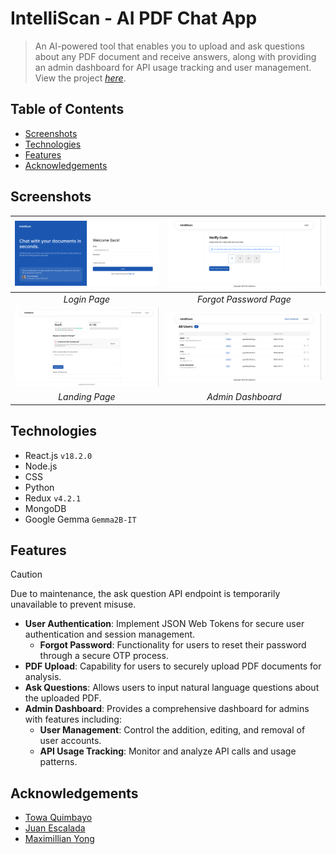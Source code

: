 # IntelliScan - AI PDF Chat App
> An AI-powered tool that enables you to upload and ask questions about any PDF document and receive answers, along with providing an admin dashboard for API usage tracking and user management.<br />
> View the project [_here_](https://intelliscan.towaquimbayo.com/).

## Table of Contents
* [Screenshots](#screenshots)
* [Technologies](#technologies)
* [Features](#features)
* [Acknowledgements](#acknowledgements)

## Screenshots
| ![Login Page](screenshots/login.png) | ![Forgot Password Page](screenshots/forgot_password.png) |
|:--:|:--:|
| _Login Page_ | _Forgot Password Page_ |
| ![Landing Page](screenshots/home.png) | ![Admin Dashboard](screenshots/admin_dashboard.png) |
| _Landing Page_ | _Admin Dashboard_ |

<!-- ![Login Page](screenshots/login.png)
_Login Page_

![Forgot Password Page](screenshots/forgot_password.png)
_Forgot Password Page_

![Landing Page](screenshots/home.png)
_Landing Page_

![Admin Dashboard](screenshots/admin_dashboard.png)
_Admin Dashboard_ -->

<!-- <figure>
    <img src="screenshots/login.png" alt="Login Page" />
    <figcaption>Login Page</figcaption>
</figure>

<figure>
    <img src="screenshots/forgot_password.png" alt="Forgot Password Page" />
    <figcaption>Forgot Password Page</figcaption>
</figure>

<figure>
    <img src="screenshots/home.png" alt="Landing Page" />
    <figcaption>Landing Page</figcaption>
</figure>

<figure>
    <img src="screenshots/admin_dashboard.png" alt="Admin Dashboard" />
    <figcaption>Admin Dashboard</figcaption>
</figure> -->

## Technologies
- React.js `v18.2.0`
- Node.js
- CSS
- Python
- Redux `v4.2.1`
- MongoDB
- Google Gemma `Gemma2B-IT`

## Features
> [!CAUTION]
> Due to maintenance, the ask question API endpoint is temporarily unavailable to prevent misuse.

- __User Authentication__: Implement JSON Web Tokens for secure user authentication and session management.
  - __Forgot Password__: Functionality for users to reset their password through a secure OTP process.
- __PDF Upload__: Capability for users to securely upload PDF documents for analysis.
- __Ask Questions__: Allows users to input natural language questions about the uploaded PDF.
- __Admin Dashboard__: Provides a comprehensive dashboard for admins with features including:
  - __User Management__: Control the addition, editing, and removal of user accounts.
  - __API Usage Tracking__:  Monitor and analyze API calls and usage patterns.

## Acknowledgements
* [Towa Quimbayo](https://github.com/towaquimbayo)
* [Juan Escalada](https://github.com/jescalada/)
* [Maximillian Yong](https://github.com/MaximillianYong)
